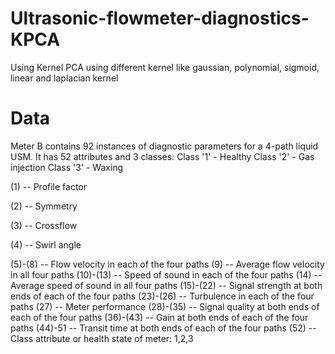 # Ultrasonic-flowmeter-diagnostics-KPCA
Using Kernel PCA using different kernel like gaussian, polynomial, sigmoid, linear and laplacian kernel

# Data
Meter B contains 92 instances of diagnostic parameters for a 4-path liquid USM. It has 52 attributes and 3 classes: 
  Class '1' - Healthy 
  Class '2' - Gas injection 
  Class '3' - Waxing
  

(1) -- Profile factor 

(2) -- Symmetry 

(3) -- Crossflow 

(4) -- Swirl angle 

(5)-(8) -- Flow velocity in each of the four paths 
(9) -- Average flow velocity in all four paths 
(10)-(13) -- Speed of sound in each of the four paths 
(14) -- Average speed of sound in all four paths 
(15)-(22) -- Signal strength at both ends of each of the four paths 
(23)-(26) -- Turbulence in each of the four paths 
(27) -- Meter performance 
(28)-(35) -- Signal quality at both ends of each of the four paths 
(36)-(43) -- Gain at both ends of each of the four paths 
(44)-51 -- Transit time at both ends of each of the four paths 
(52) -- Class attribute or health state of meter: 1,2,3


